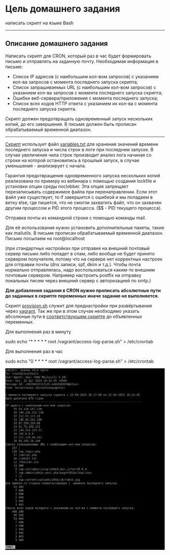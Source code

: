 # Цель домашнего задания
написать скрипт на языке Bash



---


## Описание домашнего задания
Написать скрипт для CRON, который раз в час будет формировать письмо и отправлять на заданную почту.
Необходимая информация в письме:
* Список IP адресов (с наибольшим кол-вом запросов) с указанием кол-ва запросов c момента последнего запуска скрипта;
* Список запрашиваемых URL (с наибольшим кол-вом запросов) с указанием кол-ва запросов c момента последнего запуска скрипта;
* Ошибки веб-сервера/приложения c момента последнего запуска;
* Список всех кодов HTTP ответа с указанием их кол-ва с момента последнего запуска скрипта.

Скрипт должен предотвращать одновременный запуск нескольких копий, до его завершения.
В письме должен быть прописан обрабатываемый временной диапазон.

---
[Скрипт](https://github.com/buravtsovpavel/OTUS-homeworks/blob/master/09-BASH/access-log-ver1.sh) использует файл [variables.txt](https://github.com/buravtsovpavel/OTUS-homeworks/blob/master/09-BASH/variables.txt) для хранения значений времени последнего запуска и числа строк в логе при последнем запуске. В случае увеличения чила строк производит анализ лога начиная со строки на которой остановились в прошлый запуск, в случае уменьшения - анализирует с начала.

Гарантия предотвращения одновременного запуска нескольких копий реализована по примеру из вебинара с помощью создания lockfile и установки опции среды noclobber. Эта опция запрещает перезаписывать содержимое файла при перенаправлении. Если этот файл уже существует, то if завершится с ошибкой и мы попадаем в ветку else, где пишется, что не смогли захватить файл, что он захвачен другим процессом и PID этого процесса. ($$ - PID текущего процесса).

Отправка почты из командной строки c помощью команды mail. 

Для её использования нужно  установить дополнительные пакеты, такие как mailutils. В письме прописан обрабатываемый временной диапазон. Письмо посылаем на root@localhost

(при стандартных настройках при отправке на внешний почтовый сервер письмо либо попадет в спам, либо вообще не будет принято сервером получателя, потому что на сервере нет корректных настроек для отправки почты (dns записи, spf, dkim и т.д.). Чтобы почта нормально отправлялась, надо воспользоваться каким-то внешним почтовым сервером. Например настроить postfix на отправку локальных писем через внешний сервер с авторизацией по smtp.)



**Для добавления задания в CRON нужно прописать абсолютные пути до заданных в скрипте переменных иначе задание не выполняется.** 

Скрипт [provision.sh](https://github.com/buravtsovpavel/OTUS-homeworks/blob/master/09-BASH/provision.sh) служит для преднастройки при развёртывания через [vagrant](https://github.com/buravtsovpavel/OTUS-homeworks/blob/master/09-BASH/Vagrantfile). Так же при в этом случае необходимо указать абсолюные пути в [соответствующем скрипте](https://github.com/buravtsovpavel/OTUS-homeworks/blob/master/09-BASH/access-log-parse.sh) до объявленных переменных.

Для выполнения раз в минуту

sudo echo "* * * * * root /vagrant/access-log-parse.sh" > /etc/crontab

Для выполнения раз в час 

sudo echo "0 * * * * root /vagrant/access-log-parse.sh" > /etc/crontab

![](https://github.com/buravtsovpavel/OTUS-homeworks/blob/master/09-BASH/screenshots/1.jpg)
